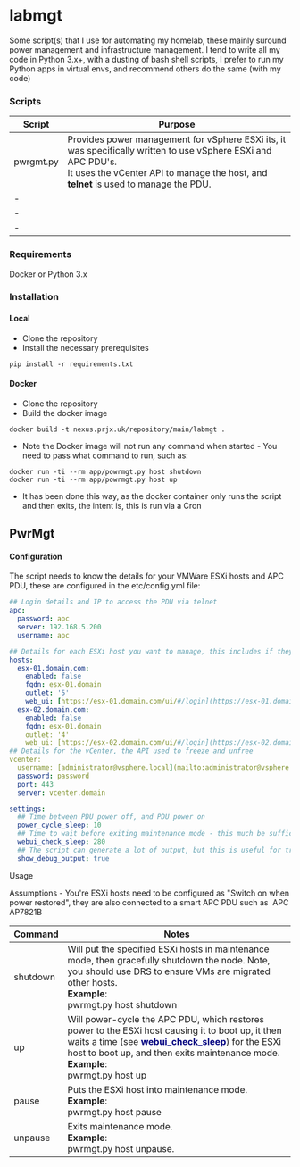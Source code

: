 # labmgt

Some script(s) that I use for automating my homelab, these mainly suround power management and infrastructure management. I tend to write all my code in Python 3.x+, with a dusting of bash shell scripts, I prefer to run my Python apps in virtual envs, and recommend others do the same (with my code)

### Scripts

| Script | Purpose |
| --- | --- |
| pwrgmt.py | Provides power management for vSphere ESXi its, it was specifically written to use vSphere ESXi and APC PDU's.  <br>It uses the vCenter API to manage the host, and **telnet** is used to manage the PDU. |
| -   |     |
| -   |     |
| -   |     |

### Requirements

Docker or Python 3.x

### Installation

#### Local

- Clone the repository
- Install the necessary prerequisites

```
pip install -r requirements.txt
```

#### Docker

- Clone the repository
- Build the docker image

```
docker build -t nexus.prjx.uk/repository/main/labmgt .
```

- Note the Docker image will not run any command when started - You need to pass what command to run, such as:

```
docker run -ti --rm app/powrmgt.py host shutdown
docker run -ti --rm app/powrmgt.py host up
```

- It has been done this way, as the docker container only runs the script and then exits, the intent is, this is run via a Cron

## PwrMgt

#### Configuration

The script needs to know the details for your VMWare ESXi hosts and APC PDU, these are configured in the etc/config.yml file:

```YAML
## Login details and IP to access the PDU via telnet 
apc:
  password: apc
  server: 192.168.5.200
  username: apc

## Details for each ESXi host you want to manage, this includes if they are "enabled" (i.e. managed) and what PDU socket they are plugged into
hosts:
  esx-01.domain.com:
    enabled: false
    fqdn: esx-01.domain
    outlet: '5'
    web_ui: [https://esx-01.domain.com/ui/#/login](https://esx-01.domain.com/ui/#/login)
  esx-02.domain.com:
    enabled: false
    fqdn: esx-01.domain
    outlet: '4'
    web_ui: [https://esx-02.domain.com/ui/#/login](https://esx-02.domain.com/ui/#/login)
## Details for the vCenter, the API used to freeze and unfree
vcenter:
  username: [administrator@vsphere.local](mailto:administrator@vsphere.local) 
  password: password
  port: 443
  server: vcenter.domain

settings:
  ## Time between PDU power off, and PDU power on
  power_cycle_sleep: 10
  ## Time to wait before exiting maintenance mode - this much be sufficient for the ESXi to boot and notify vCenter it is available
  webui_check_sleep: 280
  ## The script can generate a lot of output, but this is useful for troubleshooting, but otherwise turn it off
  show_debug_output: true
```

Usage

Assumptions - You're ESXi hosts need to be configured as "Switch on when power restored", they are also connected to a smart APC PDU such as  APC AP7821B

| Command | Notes |
| --- | --- |
| shutdown | Will put the specified ESXi hosts in maintenance mode, then gracefully shutdown the node. Note, you should use DRS to ensure VMs are migrated other hosts.<br>**Example**:<br>pwrmgt.py host shutdown |
| up  | Will power-cycle the APC PDU, which restores power to the ESXi host causing it to boot up, it then waits a time (see <span style="color: #000080; font-weight: bold;">webui_check_sleep</span>) for the ESXi host to boot up, and then exits maintenance mode.<br>**Example**:<br>pwrmgt.py host up |
| pause | Puts the ESXi host into maintenance mode.<br>**Example**:<br>pwrmgt.py host pause |
| unpause | Exits maintenance mode.<br>**Example**:<br>pwrmgt.py host unpause. |